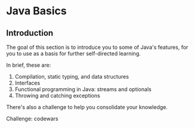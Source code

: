 # Java Basics

## Introduction
The goal of this section is to introduce you to some of Java's features, for you to use as a basis for further self-directed learning.

In brief, these are:

1. Compilation, static typing, and data structures
2. Interfaces
3. Functional programming in Java: streams and optionals
4. Throwing and catching exceptions

There's also a challenge to help you consolidate your knowledge.

Challenge: codewars
